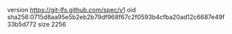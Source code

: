 version https://git-lfs.github.com/spec/v1
oid sha256:0715d8aa95e5b2eb2b79df968f67c2f0593b4cfba20ad12c6687e49f33b5d772
size 2256
